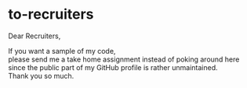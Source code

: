 # to-recruiters
Dear Recruiters,  
  
If you want a sample of my code,   
please send me a take home assignment instead of poking around here since the public part of my GitHub profile is rather unmaintained.  
Thank you so much.
